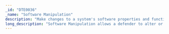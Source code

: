 ```yaml
---
_id: "DTE0036"
_name: "Software Manipulation"
description: "Make changes to a system's software properties and functions to achieve a desired effect."
long_description: "Software Manipulation allows a defender to alter or replace elements of the operating system, file system, or any other software installed and executed on a system."
---
```

